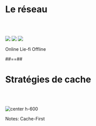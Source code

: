 <!-- .slide: class="flex-row" -->

# Le réseau

<br><br>

![](./assets/images/wifi_wifi.png)
![](./assets/images/wifi_lie-fi.png)
![](./assets/images/wifi_no-wifi.png)

<p>
<span>Online</span>
<span>Lie-fi</span>
<span>Offline</span>
</p>

##==##

# Stratégies de cache

<br><br>

![center h-600](./assets/images/offline_dinosaur.png)

Notes:
Cache-First
